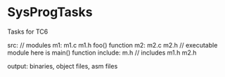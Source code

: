 # SysProgTasks
Tasks for TC6

src:
  // modules
  m1: m1.c m1.h
    foo() function
  m2: m2.c m2.h // executable module
    here is main() function
include:
  m.h // includes m1.h m2.h
  
output:
  binaries, object files, asm files

